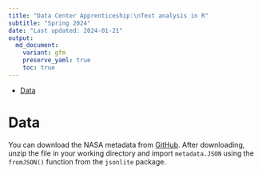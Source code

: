 ```yaml
---
title: "Data Center Apprenticeship:\nText analysis in R"
subtitle: "Spring 2024" 
date: "Last updated: 2024-01-21"
output:
  md_document:
    variant: gfm
    preserve_yaml: true
    toc: true
---
```


- [Data](#data)

# Data

You can download the NASA metadata from
[GitHub](https://raw.githubusercontent.com/ucrdatacenter/projects/main/apprenticeship/10_text/NASAmetadata.zip).
After downloading, unzip the file in your working directory and import
`metadata.JSON` using the `fromJSON()` function from the `jsonlite`
package.
